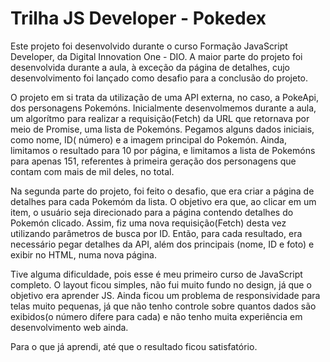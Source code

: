 # Trilha JS Developer - Pokedex

Este projeto foi desenvolvido durante o curso Formação JavaScript Developer, da Digital Innovation One - DIO. A maior parte do projeto foi desenvolvida durante a aula, à exceção da página de detalhes, cujo desenvolvimento foi lançado como desafio para a conclusão do projeto.

O projeto em si trata da utilização de uma API externa, no caso, a PokeApi, dos personagens Pokemóns. Inicialmente desenvolmemos durante a aula, um algorítmo para realizar a requisição(Fetch) da URL que retornava por meio de Promise, uma lista de Pokemóns. Pegamos alguns dados iniciais, como nome, ID( número) e a imagem principal do Pokemón. Ainda, limitamos o resultado para 10 por página, e limitamos a lista de Pokemóns para apenas 151, referentes à primeira geração dos personagens que contam com mais de mil deles, no total.

Na segunda parte do projeto, foi feito o desafio, que era criar a página de detalhes para cada Pokemóm da lista. O objetivo era que, ao clicar em um item, o usuário seja direcionado para a página contendo detalhes do Pokemón clicado. Assim, fiz uma nova requisição(Fetch) desta vez utilizando parâmetros de busca por ID. Então, para cada resultado, era necessário pegar detalhes da API, além dos principais (nome, ID e foto) e exibir no HTML, numa nova página. 

Tive alguma dificuldade, pois esse é meu primeiro curso de JavaScript completo. O layout ficou simples, não fui muito fundo no design, já que o objetivo era aprender JS. Ainda ficou um problema de responsividade para telas muito pequenas, já que não tenho controle sobre quantos dados são exibidos(o número difere para cada) e não tenho muita experiência em desenvolvimento web ainda. 

Para o que já aprendi, até que o resultado ficou satisfatório.


